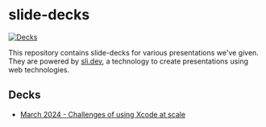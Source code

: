 # slide-decks

[![Decks](https://github.com/tuist/decks/actions/workflows/decks.yml/badge.svg)](https://github.com/tuist/decks/actions/workflows/decks.yml)

This repository contains slide-decks for various presentations we've given.
They are powered by [sli.dev](https://sli.dev/), a technology to create presentations using web technologies.

## Decks

- [March 2024 - Challenges of using Xcode at scale](./decks/03.24-xcode-challenges/)